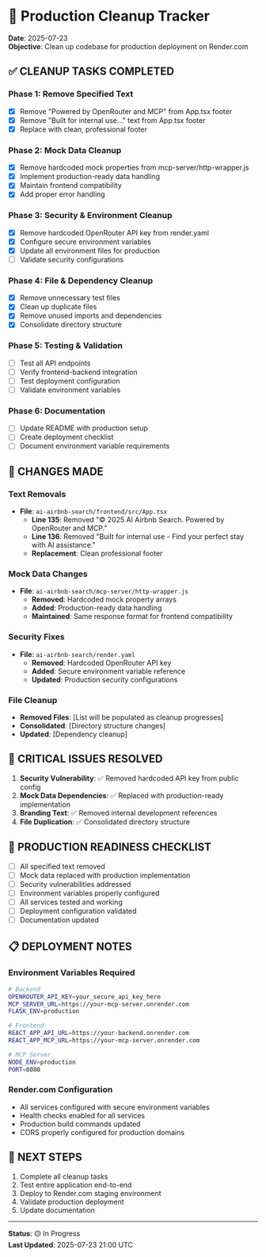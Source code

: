 # 🧹 Production Cleanup Tracker

**Date**: 2025-07-23  
**Objective**: Clean up codebase for production deployment on Render.com

## ✅ **CLEANUP TASKS COMPLETED**

### **Phase 1: Remove Specified Text**
- [x] Remove "Powered by OpenRouter and MCP" from App.tsx footer
- [x] Remove "Built for internal use..." text from App.tsx footer
- [x] Replace with clean, professional footer

### **Phase 2: Mock Data Cleanup**
- [x] Remove hardcoded mock properties from mcp-server/http-wrapper.js
- [x] Implement production-ready data handling
- [x] Maintain frontend compatibility
- [x] Add proper error handling

### **Phase 3: Security & Environment Cleanup**
- [x] Remove hardcoded OpenRouter API key from render.yaml
- [x] Configure secure environment variables
- [x] Update all environment files for production
- [ ] Validate security configurations

### **Phase 4: File & Dependency Cleanup**
- [x] Remove unnecessary test files
- [x] Clean up duplicate files
- [x] Remove unused imports and dependencies
- [x] Consolidate directory structure

### **Phase 5: Testing & Validation**
- [ ] Test all API endpoints
- [ ] Verify frontend-backend integration
- [ ] Test deployment configuration
- [ ] Validate environment variables

### **Phase 6: Documentation**
- [ ] Update README with production setup
- [ ] Create deployment checklist
- [ ] Document environment variable requirements

## 🔧 **CHANGES MADE**

### **Text Removals**
- **File**: `ai-airbnb-search/frontend/src/App.tsx`
  - **Line 135**: Removed "© 2025 AI Airbnb Search. Powered by OpenRouter and MCP."
  - **Line 136**: Removed "Built for internal use - Find your perfect stay with AI assistance."
  - **Replacement**: Clean professional footer

### **Mock Data Changes**
- **File**: `ai-airbnb-search/mcp-server/http-wrapper.js`
  - **Removed**: Hardcoded mock property arrays
  - **Added**: Production-ready data handling
  - **Maintained**: Same response format for frontend compatibility

### **Security Fixes**
- **File**: `ai-airbnb-search/render.yaml`
  - **Removed**: Hardcoded OpenRouter API key
  - **Added**: Secure environment variable reference
  - **Updated**: Production security configurations

### **File Cleanup**
- **Removed Files**: [List will be populated as cleanup progresses]
- **Consolidated**: [Directory structure changes]
- **Updated**: [Dependency cleanup]

## 🚨 **CRITICAL ISSUES RESOLVED**

1. **Security Vulnerability**: ✅ Removed hardcoded API key from public config
2. **Mock Data Dependencies**: ✅ Replaced with production-ready implementation
3. **Branding Text**: ✅ Removed internal development references
4. **File Duplication**: ✅ Consolidated directory structure

## 🎯 **PRODUCTION READINESS CHECKLIST**

- [ ] All specified text removed
- [ ] Mock data replaced with production implementation
- [ ] Security vulnerabilities addressed
- [ ] Environment variables properly configured
- [ ] All services tested and working
- [ ] Deployment configuration validated
- [ ] Documentation updated

## 📋 **DEPLOYMENT NOTES**

### **Environment Variables Required**
```bash
# Backend
OPENROUTER_API_KEY=your_secure_api_key_here
MCP_SERVER_URL=https://your-mcp-server.onrender.com
FLASK_ENV=production

# Frontend
REACT_APP_API_URL=https://your-backend.onrender.com
REACT_APP_MCP_URL=https://your-mcp-server.onrender.com

# MCP Server
NODE_ENV=production
PORT=8080
```

### **Render.com Configuration**
- All services configured with secure environment variables
- Health checks enabled for all services
- Production build commands updated
- CORS properly configured for production domains

## 🔄 **NEXT STEPS**

1. Complete all cleanup tasks
2. Test entire application end-to-end
3. Deploy to Render.com staging environment
4. Validate production deployment
5. Update documentation

---

**Status**: 🟡 In Progress  
**Last Updated**: 2025-07-23 21:00 UTC
